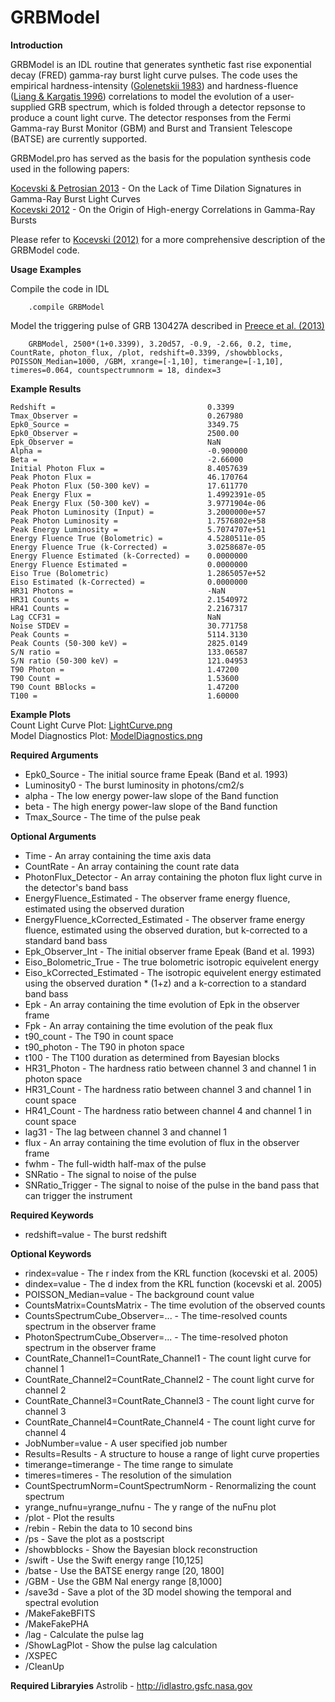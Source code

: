 # GRBModel

**Introduction**

GRBModel is an IDL routine that generates synthetic fast rise exponential decay (FRED) gamma-ray burst light curve pulses.  The code uses the empirical hardness-intensity (<a href="http://adsabs.harvard.edu/abs/1983Natur.306..451G">Golenetskii 1983</a>) and hardness-fluence (<a href="http://adsabs.harvard.edu/abs/1996Natur.381...49L">Liang & Kargatis 1996</a>) correlations to model the evolution of a user-supplied GRB spectrum, which is folded through a detector repsonse to produce a count light curve.  The detector responses from the Fermi Gamma-ray Burst Monitor (GBM) and Burst and Transient Telescope (BATSE) are currently supported.  

GRBModel.pro has served as the basis for the population synthesis code used in the following papers:

<a href="http://adsabs.harvard.edu/abs/2013ApJ...765..116K">Kocevski & Petrosian 2013</a>  - On the Lack of Time Dilation Signatures in Gamma-Ray Burst Light Curves<br>
<a href="http://adsabs.harvard.edu/abs/2012ApJ...747..146K">Kocevski 2012</a> - On the Origin of High-energy Correlations in Gamma-Ray Bursts<br>

Please refer to <a href="http://adsabs.harvard.edu/abs/2012ApJ...747..146K">Kocevski (2012)</a> for a more comprehensive description of the GRBModel code.<br>

**Usage Examples**

Compile the code in IDL
```IDL
    .compile GRBModel
```

Model the triggering pulse of GRB 130427A described in <a href="http://adsabs.harvard.edu/abs/2014Sci...343...51P">Preece et al. (2013)</a>
```IDL
	GRBModel, 2500*(1+0.3399), 3.20d57, -0.9, -2.66, 0.2, time, CountRate, photon_flux, /plot, redshift=0.3399, /showbblocks, POISSON_Median=1000, /GBM, xrange=[-1,10], timerange=[-1,10], timeres=0.064, countspectrumnorm = 18, dindex=3
```

**Example Results**
```IDL
Redshift =									0.3399
Tmax_Observer =								0.267980
Epk0_Source =								3349.75
Epk0_Observer =								2500.00
Epk_Observer =								NaN
Alpha =										-0.900000
Beta =										-2.66000
Initial Photon Flux =						8.4057639
Peak Photon Flux =							46.170764
Peak Photon Flux (50-300 keV) =				17.611770
Peak Energy Flux =							1.4992391e-05
Peak Energy Flux (50-300 keV) =				3.9771904e-06
Peak Photon Luminosity (Input) =			3.2000000e+57
Peak Photon Luminosity =					1.7576802e+58
Peak Energy Luminosity =					5.7074707e+51
Energy Fluence True (Bolometric) =			4.5280511e-05
Energy Fluence True (k-Corrected) =			3.0258687e-05
Energy Fluence Estimated (k-Corrected) =	0.0000000
Energy Fluence Estimated =					0.0000000
Eiso True (Bolometric) 						1.2865057e+52
Eiso Estimated (k-Corrected) =				0.0000000
HR31 Photons =								-NaN
HR31 Counts =								2.1540972
HR41 Counts =								2.2167317
Lag CCF31 =									NaN
Noise STDEV =								30.771758
Peak Counts =								5114.3130
Peak Counts (50-300 keV) =					2825.0149
S/N ratio =									133.06587
S/N ratio (50-300 keV) =					121.04953
T90 Photon =								1.47200
T90 Count =									1.53600
T90 Count BBlocks =							1.47200
T100 =										1.60000
```
**Example Plots**<br>
Count Light Curve Plot: [LightCurve.png]<br>
Model Diagnostics Plot: [ModelDiagnostics.png]<br>

[LightCurve.png]: https://github.com/dankocevski/GRBModel/blob/master/LightCurve.png "Count Light Curve Plot"
[ModelDiagnostics.png]: https://github.com/dankocevski/GRBModel/blob/master/ModelDiagnostics.png "Model Diagnostics Plot"


**Required Arguments**<br>
* Epk0_Source								- The initial source frame Epeak (Band et al. 1993)<br>
* Luminosity0								- The burst luminosity in photons/cm2/s<br>
* alpha										- The low energy power-law slope of the Band function<br>
* beta										- The high energy power-law slope of the Band function<br>
* Tmax_Source								- The time of the pulse peak<br>

**Optional Arguments**<br>
* Time 										- An array containing the time axis data<br>
* CountRate 								- An array containing the count rate data
* PhotonFlux_Detector						- An array containing the photon flux light curve in the detector's band bass<br>
* EnergyFluence_Estimated 					- The observer frame energy fluence, estimated using the observed duration<br>
* EnergyFluence_kCorrected_Estimated		- The observer frame energy fluence, estimated using the observed duration, but k-corrected to a standard band bass<br>
* Epk_Observer_Int							- The initial observer frame Epeak (Band et al. 1993)<br>
* Eiso_Bolometric_True						- The true bolometric isotropic equivelent energy<br>
* Eiso_kCorrected_Estimated					- The isotropic equivelent energy estimated using the observed duration * (1+z) and a k-correction to a standard band bass<br>
* Epk 										- An array containing the time evolution of Epk in the observer frame<br>
* Fpk 										- An array containing the time evolution of the peak flux<br>
* t90_count									- The T90 in count space<br>
* t90_photon								- The T90 in photon space<br>
* t100										- The T100 duration as determined from Bayesian blocks<br>
* HR31_Photon								- The hardness ratio between channel 3 and channel 1 in photon space<br>
* HR31_Count								- The hardness ratio between channel 3 and channel 1 in count space<br>
* HR41_Count								- The hardness ratio between channel 4 and channel 1 in count space<br>
* lag31										- The lag between channel 3 and channel 1<br>
* flux 										- An array containing the time evolution of flux in the observer frame<br>
* fwhm										- The full-width half-max of the pulse<br>
* SNRatio 									- The signal to noise of the pulse<br>
* SNRatio_Trigger							- The signal to noise of the pulse in the band pass that can trigger the instrument<br>

**Required Keywords**<br>
* redshift=value 								- The burst redshift<br>

**Optional Keywords**
* rindex=value 								- The r index from the KRL function (kocevski et al. 2005)<br>
* dindex=value 								- The d index from the KRL function (kocevski et al. 2005)<br>
* POISSON_Median=value						- The background count value<br>
* CountsMatrix=CountsMatrix 				- The time evolution of the observed counts
* CountsSpectrumCube_Observer=...			- The time-resolved counts spectrum in the observer frame<br>
* PhotonSpectrumCube_Observer=...			- The time-resolved photon spectrum in the observer frame<br>
* CountRate_Channel1=CountRate_Channel1		- The count light curve for channel 1<br>
* CountRate_Channel2=CountRate_Channel2		- The count light curve for channel 2<br>
* CountRate_Channel3=CountRate_Channel3		- The count light curve for channel 3<br>
* CountRate_Channel4=CountRate_Channel4		- The count light curve for channel 4<br>
* JobNumber=value							- A user specified job number<br>
* Results=Results 							- A structure to house a range of light curve properties<br>
* timerange=timerange						- The time range to simulate<br>
* timeres=timeres 							- The resolution of the simulation<br>
* CountSpectrumNorm=CountSpectrumNorm 		- Renormalizing the count spectrum<br>
* yrange_nufnu=yrange_nufnu 				- The y range of the nuFnu plot<br>
* /plot 									- Plot the results<br>
* /rebin									- Rebin the data to 10 second bins<br>
* /ps 										- Save the plot as a postscript<br>
* /showbblocks 								- Show the Bayesian block reconstruction<br>
* /swift 									- Use the Swift energy range [10,125]<br>
* /batse 									- Use the BATSE energy range [20, 1800]<br>
* /GBM 										- Use the GBM NaI energy range [8,1000]<br>
* /save3d									- Save a plot of the 3D model showing the temporal and spectral evolution<br>
* /MakeFakeBFITS
* /MakeFakePHA
* /lag 										- Calculate the pulse lag<br>
* /ShowLagPlot 								- Show the pulse lag calculation<br>
* /XSPEC
* /CleanUp

**Required Libraryies**
Astrolib - http://idlastro.gsfc.nasa.gov
